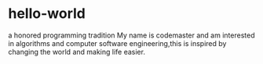 # hello-world
a honored programming tradition
My name is codemaster and am interested in algorithms and computer software engineering,this is inspired by changing the world  and making life easier.
